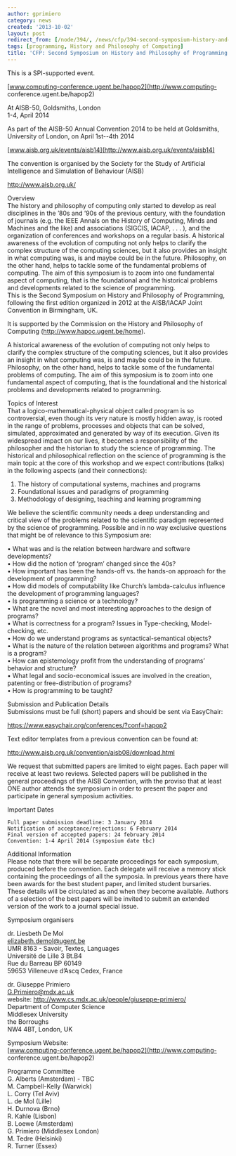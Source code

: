 ```yaml
---
author: gprimiero
category: news
created: '2013-10-02'
layout: post
redirect_from: [/node/394/, /news/cfp/394-second-symposium-history-and-philosophy-programming/]
tags: [programming, History and Philosophy of Computing]
title: 'CFP: Second Symposium on History and Philosophy of Programming'
---
```

This is a SPI-supported event.

[www.computing-conference.ugent.be/hapop2](http://www.computing-
conference.ugent.be/hapop2)  
  
At AISB-50, Goldsmiths, London  
1-4, April 2014  
  
As part of the AISB-50 Annual Convention 2014 to be held at Goldsmiths,
University of London, on April 1st--4th 2014  
  
[www.aisb.org.uk/events/aisb14](http://www.aisb.org.uk/events/aisb14)  
  
The convention is organised by the Society for the Study of Artificial
Intelligence and Simulation of Behaviour  (AISB)  
  
<http://www.aisb.org.uk/>  
  
Overview  
The history and philosophy of computing only started to develop as real
disciplines in the ’80s and ’90s of the previous century, with the foundation
of journals (e.g. the IEEE Annals on the History of Computing, Minds and
Machines and the like) and associations (SIGCIS, IACAP, . . . ), and the
organization of conferences and workshops on a regular basis. A historical
awareness of the evolution of computing not only helps to clarify the complex
structure of the computing sciences, but it also provides an insight in what
computing was, is and maybe could be in the future. Philosophy, on the other
hand, helps to tackle some of the fundamental problems of computing. The aim
of this symposium is to zoom into one fundamental aspect of computing, that is
the foundational and the historical problems and developments related to the
science of programming.  
This is the Second Symposium on History and Philosophy of Programming,
following the first edition organized in 2012 at the AISB/IACAP Joint
Convention in Birmingham, UK.  
  
It is supported by the Commission on the History and Philosophy of Computing
(<http://www.hapoc.ugent.be/home>).  
  
A historical awareness of the evolution of computing not only helps to clarify
the complex structure of the computing sciences, but it also provides an
insight in what computing was, is and maybe could be in the future.
Philosophy, on the other hand, helps to tackle some of the fundamental
problems of computing. The aim of this symposium is to zoom into one
fundamental aspect of computing, that is the foundational and the historical
problems and developments related to programming.  
  
  
Topics of Interest  
That a logico-mathematical-physical object called program is so controversial,
even though its very nature is mostly hidden away, is rooted in the range of
problems, processes and objects that can be solved, simulated, approximated
and generated by way of its execution. Given its widespread impact on our
lives, it becomes a responsibility of the philosopher and the historian to
study the science of programming. The historical and philosophical reflection
on the science of programming is the main topic at the core of this workshop
and we expect contributions (talks) in the following aspects (and their
connections):  
  
1.    The history of computational systems, machines and programs   
2.    Foundational issues and paradigms of programming   
3.    Methodology of designing, teaching and learning programming   
  
We believe the scientific community needs a deep understanding and critical
view of the problems related to the scientific paradigm represented by the
science of programming. Possible and in no way exclusive questions that might
be of relevance to this Symposium are:  
  
•    What was and is the relation between hardware and software developments?  
•    How did the notion of ‘program’ changed since the 40s?  
•    How important has been the hands-off vs. the hands-on approach for the
development of programming?  
•    How did models of computability like Church’s lambda-calculus influence
the development of programming languages?  
•    Is programming a science or a technology?  
•    What are the novel and most interesting approaches to the design of
programs?  
•    What is correctness for a program?  Issues in Type-checking, Model-
checking, etc.  
•    How do we understand programs as syntactical-semantical objects?  
•    What is the nature of the relation between algorithms and programs?  What
is a program?  
•    How can epistemology profit from the understanding of programs’ behavior
and structure?  
•    What legal and socio-economical issues are involved in the creation,
patenting or free-distribution of programs?  
•    How is programming to be taught?  
  
  
Submission and Publication Details  
Submissions must be full (short) papers and should be sent via EasyChair:  
  
<https://www.easychair.org/conferences/?conf=hapop2>  
  
  
Text editor templates from a previous convention can be found at:  
  
<http://www.aisb.org.uk/convention/aisb08/download.html>  
  
We request that submitted papers are limited to eight pages. Each paper will
receive at least two reviews. Selected papers will be published in the general
proceedings of the AISB Convention, with the proviso that at least ONE author
attends the symposium in order to present the paper and participate in general
symposium activities.  
  
  
Important Dates  
  
    Full paper submission deadline: 3 January 2014   
    Notification of acceptance/rejections: 6 February 2014   
    Final version of accepted papers: 24 february 2014   
    Convention: 1-4 April 2014 (symposium date tbc)  
  
  
Additional Information  
Please note that there will be separate proceedings for each symposium,
produced before the convention. Each delegate will receive a memory stick
containing the proceedings of all the symposia. In previous years there have
been awards for the best student paper, and limited student bursaries. These
details will be circulated as and when they become available. Authors of a
selection of the best papers will be invited to submit an extended version of
the work to a journal special issue.  
  
Symposium organisers  
  
dr. Liesbeth De Mol  
[elizabeth.demol@ugent.be](mailto:elizabeth.demol@ugent.be)  
UMR 8163 - Savoir, Textes, Languages  
Université de Lille 3 Bt.B4  
Rue du Barreau BP 60149  
59653 Villeneuve d’Ascq Cedex, France  
  
dr. Giuseppe Primiero  
[G.Primiero@mdx.ac.uk](mailto:G.Primiero@mdx.ac.uk)  
website: <http://www.cs.mdx.ac.uk/people/giuseppe-primiero/>  
Department of Computer Science  
Middlesex University  
the Borroughs  
NW4 4BT, London, UK  
  
  
Symposium Website:  
[www.computing-conference.ugent.be/hapop2](http://www.computing-
conference.ugent.be/hapop2)  
  
  
Programme Committee  
G. Alberts (Amsterdam) - TBC  
M. Campbell-Kelly (Warwick)  
L. Corry (Tel Aviv)  
L. de Mol (Lille)  
H. Durnova (Brno)  
R. Kahle (Lisbon)  
B. Loewe (Amsterdam)  
G. Primiero (Middlesex London)  
M. Tedre (Helsinki)  
R. Turner (Essex)  

